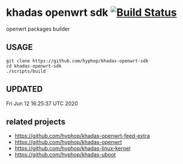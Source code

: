 # khadas openwrt sdk [![Build Status](https://travis-ci.com/hyphop/khadas-openwrt-sdk.svg?branch=master)](https://travis-ci.com/hyphop/khadas-openwrt-sdk)

openwrt packages builder

## USAGE

    git clone https://github.com/hyphop/khadas-openwrt-sdk
    cd khadas-openwrt-sdk
    ./scripts/build

## UPDATED

Fri Jun 12 16:25:37 UTC 2020

## related projects

+ https://github.com/hyphop/khadas-openwrt-feed-extra
+ https://github.com/hyphop/khadas-openwrt
+ https://github.com/hyphop/khadas-linux-kernel
+ https://github.com/hyphop/khadas-uboot
